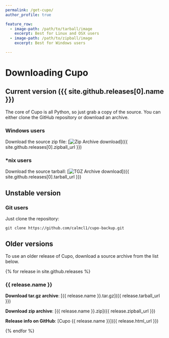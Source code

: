 ```yaml
---
permalink: /get-cupo/
author_profile: true

feature_row:
  - image-path: /path/to/tarball/image
    excerpt: Best for Linux and OSX users
  - image-path: /path/to/zipball/image
    excerpt: Best for Windows users

---
```


# Downloading Cupo

## Current version ({{ site.github.releases[0].name }})

The core of Cupo is all Python, so just grab a copy of the source. You can either clone the GitHub repository or download an archive.

### Windows users
Download the source zip file: [![Zip Archive download](https://calmcl1.github.io/cupo-backup/images/arch-zip.png)]({{ site.github.releases[0].zipball_url }})

### \*nix users
Download the source tarball: [![TGZ Archive download](https://calmcl1.github.io/cupo-backup/images/arch-tgz.png)]({{ site.github.releases[0].tarball_url }})

## Unstable version

### Git users

Just clone the repository:

```
git clone https://github.com/calmcl1/cupo-backup.git
```

## Older versions

To use an older release of Cupo, download a source archive from the list below.

{% for release in site.github.releases %}

### {{ release.name }}

**Download tar.gz archive**: [{{ release.name }}.tar.gz]({{ release.tarball_url }})

**Download zip archive**: [{{ release.name }}.zip]({{ release.zipball_url }})

**Release info on GitHub**: [Cupo {{ release.name }}]({{ release.html_url }})

{% endfor %}
